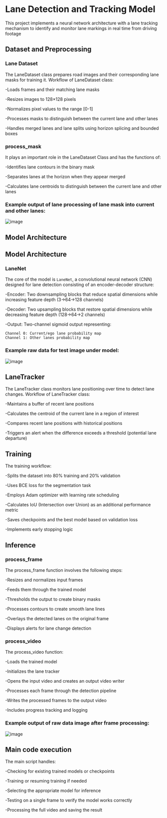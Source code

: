 # Lane Detection and Tracking Model

This project implements a neural network architecture with a lane tracking mechanism to identify and monitor lane markings in real time from driving footage

## Dataset and Preprocessing

### Lane Dataset
The LaneDataset class prepares road images and their corresponding lane masks for training it. Workflow of LaneDataset class:


-Loads frames and their matching lane masks

-Resizes images to 128×128 pixels

-Normalizes pixel values to the range [0-1]

-Processes masks to distinguish between the current lane and other lanes

-Handles merged lanes and lane splits using horizon splicing and bounded boxes

### process_mask

It plays an important role in the LaneDataset Class and has the functions of:

-Identifies lane contours in the binary mask

-Separates lanes at the horizon when they appear merged

-Calculates lane centroids to distinguish between the current lane and other lanes

### Example output of lane processing of lane mask into current and other lanes:

![image](https://github.com/user-attachments/assets/20a06661-0710-441d-80d7-5ad562585ad5)


## Model Architecture

## Model Architecture

### LaneNet

The core of the model is `LaneNet`, a convolutional neural network (CNN) designed for lane detection consisting of an encoder-decoder structure:

-Encoder: Two downsampling blocks that reduce spatial dimensions while increasing feature depth (3→64→128 channels)

-Decoder: Two upsampling blocks that restore spatial dimensions while decreasing feature depth (128→64→2 channels)

-Output: Two-channel sigmoid output representing:

    Channel 0: Current/ego lane probability map
    Channel 1: Other lanes probability map

### Example raw data for test image under model:

![image](https://github.com/user-attachments/assets/163c498c-233e-4410-b193-78a43b1209a7)


## LaneTracker

The LaneTracker class monitors lane positioning over time to detect lane changes. Workflow of LaneTracker class:

-Maintains a buffer of recent lane positions

-Calculates the centroid of the current lane in a region of interest

-Compares recent lane positions with historical positions

-Triggers an alert when the difference exceeds a threshold (potential lane departure)

## Training

The training workflow:

-Splits the dataset into 80% training and 20% validation

-Uses BCE loss for the segmentation task

-Employs Adam optimizer with learning rate scheduling

-Calculates IoU (Intersection over Union) as an additional performance metric

-Saves checkpoints and the best model based on validation loss

-Implements early stopping logic

## Inference

### process_frame

The process_frame function involves the following steps:

-Resizes and normalizes input frames

-Feeds them through the trained model

-Thresholds the output to create binary masks

-Processes contours to create smooth lane lines

-Overlays the detected lanes on the original frame

-Displays alerts for lane change detection

### process_video

The process_video function:

-Loads the trained model

-Initializes the lane tracker

-Opens the input video and creates an output video writer

-Processes each frame through the detection pipeline

-Writes the processed frames to the output video

-Includes progress tracking and logging

### Example output of raw data image after frame processing:

![image](https://github.com/user-attachments/assets/5efbbb17-e660-4b1c-96f4-1df63a7ee465)


## Main code execution

The main script handles:

-Checking for existing trained models or checkpoints

-Training or resuming training if needed

-Selecting the appropriate model for inference

-Testing on a single frame to verify the model works correctly

-Processing the full video and saving the result

